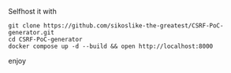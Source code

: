 Selfhost it with

```
git clone https://github.com/sikoslike-the-greatest/CSRF-PoC-generator.git
cd CSRF-PoC-generator
docker compose up -d --build && open http://localhost:8000
```

enjoy
